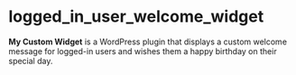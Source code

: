 # logged_in_user_welcome_widget
**My Custom Widget** is a WordPress plugin that displays a custom welcome message for logged-in users and wishes them a happy birthday on their special day.
